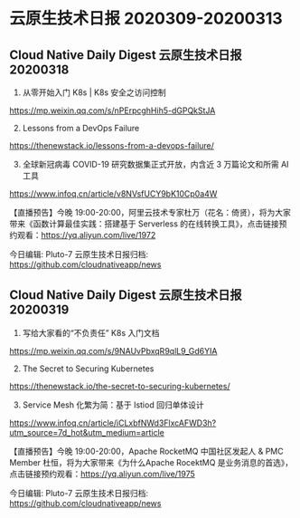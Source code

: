 # 云原生技术日报 2020309-20200313
## Cloud Native Daily Digest 云原生技术日报 20200318
1. 从零开始入门 K8s | K8s 安全之访问控制

https://mp.weixin.qq.com/s/nPErpcghHih5-dGPQkStJA

2. Lessons from a DevOps Failure

https://thenewstack.io/lessons-from-a-devops-failure/

3. 全球新冠病毒 COVID-19 研究数据集正式开放，内含近 3 万篇论文和所需 AI 工具

https://www.infoq.cn/article/v8NVsfUCY9bK10Cp0a4W

【直播预告】今晚 19:00-20:00，阿里云技术专家杜万（花名：倚贤），将为大家带来《函数计算最佳实践：搭建基于 Serverless 的在线转换工具》，点击链接预约观看：https://yq.aliyun.com/live/1972

今日编辑: Pluto-7
云原生技术日报归档: https://github.com/cloudnativeapp/news

## Cloud Native Daily Digest 云原生技术日报 20200319
1. 写给大家看的“不负责任” K8s 入门文档

https://mp.weixin.qq.com/s/9NAUvPbxqR9qlL9_Gd6YIA

2. The Secret to Securing Kubernetes

https://thenewstack.io/the-secret-to-securing-kubernetes/

3. Service Mesh 化繁为简：基于 Istiod 回归单体设计

https://www.infoq.cn/article/iCLxbfNWd3FlxcAFWD3h?utm_source=7d_hot&utm_medium=article

【直播预告】今晚 19:00-20:00，Apache RocketMQ 中国社区发起人 & PMC Member 杜恒，将为大家带来《为什么Apache RocektMQ 是业务消息的首选》，点击链接预约观看：https://yq.aliyun.com/live/1975

今日编辑: Pluto-7
云原生技术日报归档: https://github.com/cloudnativeapp/news

